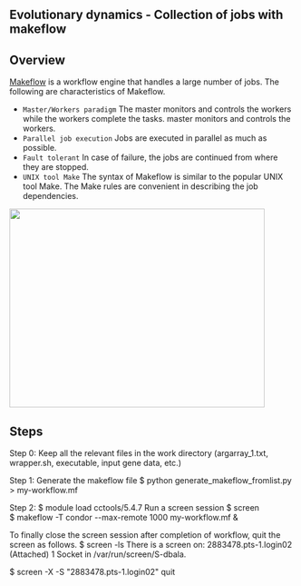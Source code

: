 
## Evolutionary dynamics - Collection of jobs with makeflow

## Overview

[Makeflow](http://ccl.cse.nd.edu/software/makeflow/) is a workflow engine that handles a large number
of jobs. The following are characteristics of Makeflow.

*    `Master/Workers paradigm`  The master monitors and controls the workers while the workers complete the tasks.
master monitors and controls the workers.
*    `Parallel job execution` Jobs are executed in parallel as much as possible.
*    `Fault tolerant` In case of failure, the jobs are continued from where they are stopped.
*    `UNIX tool Make` The syntax of Makeflow is similar to the popular UNIX tool Make. The Make rules are
convenient in describing the job dependencies.

<img src="https://raw.githubusercontent.com/t/master/Figs/MWFig.png" width="450px" height="350px" />

## Steps 

Step 0: Keep all the relevant files in the work directory (argarray_1.txt, wrapper.sh, executable, input gene data, etc.)

 
Step 1: Generate the makeflow file
 $ python generate_makeflow_fromlist.py > my-workflow.mf

Step 2: 
  $ module load cctools/5.4.7
 Run a screen session
  $ screen  
  $ makeflow -T condor --max-remote 1000 my-workflow.mf &

 To finally close the screen session after completion of workflow, quit the screen as follows. 
  $ screen -ls 
There is a screen on:
        2883478.pts-1.login02   (Attached)
1 Socket in /var/run/screen/S-dbala.
 
  $ screen -X -S "2883478.pts-1.login02" quit
